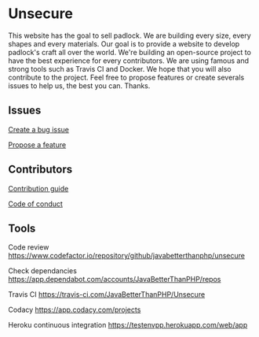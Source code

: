 # Unsecure

This website has the goal to sell padlock. We are building every size, every shapes and every materials. Our goal is to provide a website to develop padlock's craft all over the world. We're building an open-source project to have the best experience for every contributors. We are using famous and strong tools such as Travis CI and Docker. We hope that you will also contribute to the project. Feel free to propose features or create severals issues to help us, the best you can. Thanks.

## Issues

[Create a bug issue](https://github.com/kevinlonguet/Unsecure/issues/new?template=bug_issue.md)

[Propose a feature](https://github.com/kevinlonguet/Unsecure/issues/new?feature_issue.md)

## Contributors

[Contribution guide](https://github.com/JavaBetterThanPHP/Unsecure/blob/master/CONTRIBUTING.md)  

[Code of conduct](https://github.com/JavaBetterThanPHP/Unsecure/blob/master/CODE_OF_CONDUCT.rst)  

## Tools
 
 Code review
 https://www.codefactor.io/repository/github/javabetterthanphp/unsecure
 
 Check dependancies
 https://app.dependabot.com/accounts/JavaBetterThanPHP/repos
 
 Travis CI 
 https://travis-ci.com/JavaBetterThanPHP/Unsecure
 
 Codacy 
 https://app.codacy.com/projects
 
 Heroku continuous integration
 https://testenvpp.herokuapp.com/web/app
